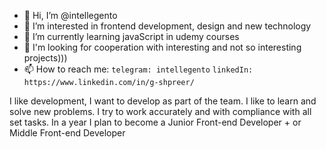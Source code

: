 - 👋 Hi, I’m @intellegento
- 👀 I’m interested in frontend development, design and new technology
- 🌱 I’m currently learning javaScript in udemy courses
- 💞️ I'm looking for cooperation with interesting and not so interesting projects)))
- 📫 How to reach me:
```telegram: intellegento```
```linkedIn: https://www.linkedin.com/in/g-shpreer/```


I like development, I want to develop as part of the team. I like to learn and solve new problems. 
I try to work accurately and with compliance with all set tasks. In a year I plan to become a Junior Front-end Developer + or Middle Front-end Developer
